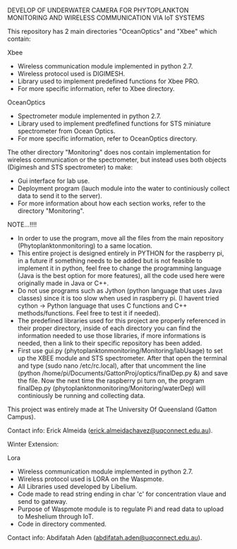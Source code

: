 DEVELOP OF UNDERWATER CAMERA FOR PHYTOPLANKTON MONITORING AND WIRELESS COMMUNICATION VIA IoT SYSTEMS


This repository has 2 main directories "OceanOptics" and "Xbee" which contain:

Xbee

* Wireless communication module implemented in python 2.7.
* Wireless protocol used is DIGIMESH.
* Library used to implement predefined functions for Xbee PRO.
* For more specific information, refer to Xbee directory.

OceanOptics

* Spectrometer module implemented in python 2.7.
* Library used to implement predfefined functions for STS miniature spectrometer from Ocean Optics.
* For more specific information, refer to OceanOptics directory.


The other directory "Monitoring" does nos contain implementation for wireless communication or the spectrometer, but instead uses both objects (Digimesh and STS spectrometer) to make:

* Gui interface for lab use.
* Deployment program (lauch module into the water to continiously collect data to send it to the server).
* For more information about how each section works, refer to the directory "Monitoring".


NOTE...!!!!

* In order to use the program, move all the files from the main repository (Phytoplanktonmonitoring) to a same location.
* This entire project is designed entirely in PYTHON for the raspberry pi, in a future if something needs to be added but is not feasible to implement it in python, feel free to change the 
  programming language (Java is the best option for more features), all the code used here were originally made in Java or C++.
* Do not use programs such as Jython (python language that uses Java classes) since it is too slow when used in raspberry pi. (I havent tried cython -> Python language that uses C functions
  and C++ methods/functions. Feel free to test it if needed).
* The predefined libraries used for this project are properly referenced in their proper directory, inside of each directory you can find the information needed to use those libraries, if 
  more informations is needed, then a link to their specific repository has been added.  
* First use gui.py (phytoplanktonmonitoring/Monitoring/labUsage) to set up the XBEE module and STS spectrometer. After that open the terminal and type (sudo nano /etc/rc.local), after that 
  uncomment the line (python /home/pi/Documents/GattonProj/optics/finalDep.py &) and save the file. Now the next time the raspberry pi turn on, the program finalDep.py 
  (phytoplanktonmonitoring/Monitoring/waterDep) will continiously be running and collecting data.

This project was entirely made at The University Of Queensland (Gatton Campus).

Contact info:
Erick Almeida (erick.almeidachavez@uqconnect.edu.au).


Winter Extension:

Lora

* Wireless communication module implemented in python 2.7.
* Wireless protocol used is LORA on the Waspmote.
* All Libraries used developed by Libelium.
* Code made to read string ending in char 'c' for concentration vlaue and send to gateway.
* Purpose of Waspmote module is to regulate Pi and read data to upload to Meshelium through IoT.
* Code in directory commented.

Contact info: Abdifatah Aden (abdifatah.aden@uqconnect.edu.au).
